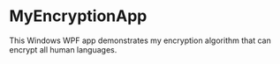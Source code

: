 # MyEncryptionApp
This Windows WPF app demonstrates my encryption algorithm that can encrypt all human languages.
